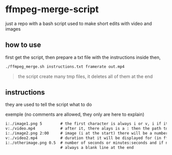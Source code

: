 # ffmpeg-merge-script

just a repo with a bash script used to make short edits with video and images

## how to use

first get the script, then prepare a txt file with the instructions inside then,

```bash
./ffmpeg_merge.sh instructions.txt framerate out.mp4
```
> the script create many tmp files, it deletes all of them at the end

## instructions

they are used to tell the script what to do

exemple (no comments are allowed, they only are here to explain)

```txt
i:./image1.png 5        # the first character is always i or v, i if its an image, v if its a video
v:./video.mp4           # after it, there alays is a : then the path to the file. If the file is an
i:./image2.png 2:00     # image (i at the start) there will be a number at the end specifying the
v:./video2.mp4          # duration that it will be displayed for (in ffmpeg time notation: plain
i:./otherimage.png 0.5  # number of seconds or minutes:seconds and if needed decimals)
                        # always a blank line at the end
```
